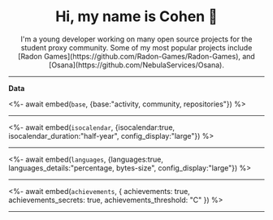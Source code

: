 <p align="center">
    <h1 align="center">Hi, my name is Cohen 👋</h1>
</p>

<p align="center">
    I'm a young developer working on many open source projects for the student proxy community. Some of my most popular projects include [Radon Games](https://github.com/Radon-Games/Radon-Games), and [Osana](https://github.com/NebulaServices/Osana).
</p>

___
**Data**

<%- await embed(`base`, {base:"activity, community, repositories"}) %>

___

<%- await embed(`isocalendar`, {isocalendar:true, isocalendar_duration:"half-year", config_display:"large"}) %>

___

<%- await embed(`languages`, {languages:true, languages_details:"percentage, bytes-size", config_display:"large"}) %>

___

<%- await embed(`achievements`, { achievements: true, achievements_secrets: true, achievements_threshold: "C" }) %>

___
